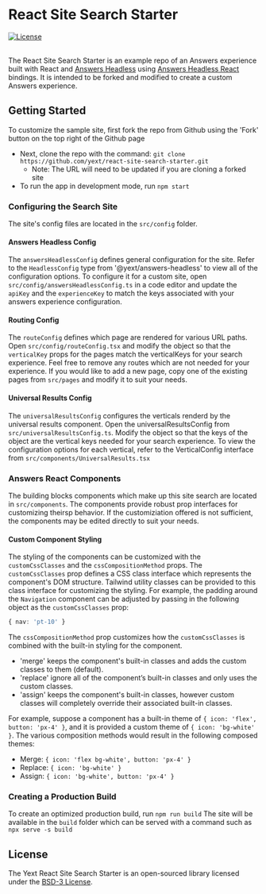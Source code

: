# React Site Search Starter

<div>
  <a href="./LICENSE">
    <img src="https://img.shields.io/badge/License-BSD%203--Clause-blue.svg" alt="License"/>
  </a>
</div>
<br>

The React Site Search Starter is an example repo of an Answers experience built with React and
[Answers Headless](https://github.com/yext/answers-headless) using
[Answers Headless React](https://github.com/yext/answers-headless-react) bindings.
It is intended to be forked and modified to create a custom Answers experience.

## Getting Started

To customize the sample site, first fork the repo from Github using the 'Fork' button on the top right of the Github page
- Next, clone the repo with the command: `git clone https://github.com/yext/react-site-search-starter.git`
  - Note: The URL will need to be updated if you are cloning a forked site
- To run the app in development mode, run `npm start`

### Configuring the Search Site
The site's config files are located in the `src/config` folder.

#### Answers Headless Config
The `answersHeadlessConfig` defines general configuration for the site. Refer to the `HeadlessConfig` type from
'@yext/answers-headless' to view all of the configuration options. To configure it for a custom site, open
`src/config/answersHeadlessConfig.ts` in a code editor and update the `apiKey` and the `experienceKey` to match
the keys associated with your answers experience configuration.

#### Routing Config
The `routeConfig` defines which page are rendered for various URL paths.
Open `src/config/routeConfig.tsx` and modify the object so that the `verticalKey` props for the pages match
the verticalKeys for your search experience. Feel free to remove any routes which are not needed for your experience.
If you would like to add a new page, copy one of the existing pages from `src/pages` and modify it to suit your needs.

#### Universal Results Config
The `universalResultsConfig` configures the verticals renderd by the universal results component.
Open the universalResultsConfig from `src/universalResultsConfig.ts`. Modify the object so that the keys of the object
are the vertical keys needed for your search experience. To view the configuration options for each vertical,
refer to the VerticalConfig interface from `src/components/UniversalResults.tsx`

### Answers React Components
The building blocks components which make up this site search are located in `src/components`. The components
provide robust prop interfaces for customizing theirsp behavior. If the customiziation offered is not sufficient, the components
may be edited directly to suit your needs.

#### Custom Component Styling
The styling of the components can be customized with the `customCssClasses` and the `cssCompositionMethod` props.
The `customCssClasses` prop defines a CSS class interface which represents the component's DOM structure.
Tailwind utility classes can be provided to this class interface for customizing the styling. For example, the
padding around the `Navigation` component can be adjusted by passing in the following object as the `customCssClasses` prop:
```ts
{ nav: 'pt-10' }
```

The `cssCompositionMethod` prop customizes how the `customCssClasses` is combined with the built-in styling for the component.
- 'merge' keeps the component's built-in classes and adds the custom classes to them (default).
- 'replace' ignore all of the component’s built-in classes and only uses the custom classes.
- 'assign' keeps the component's built-in classes, however custom classes will completely override their associated built-in classes.
 
For example, suppose a component has a built-in theme of `{ icon: 'flex', button: 'px-4' }`,
and it is provided a custom theme of `{ icon: 'bg-white' }`.
The various composition methods would result in the following composed themes:
- Merge: `{ icon: 'flex bg-white', button: 'px-4' }`
- Replace: `{ icon: 'bg-white' }`
- Assign: `{ icon: 'bg-white', button: 'px-4' }`

### Creating a Production Build

To create an optimized production build, run `npm run build`
The site will be available in the `build` folder which can be served with a command such as `npx serve -s build`

## License

The Yext React Site Search Starter is an open-sourced library licensed under the [BSD-3 License](./LICENSE).
